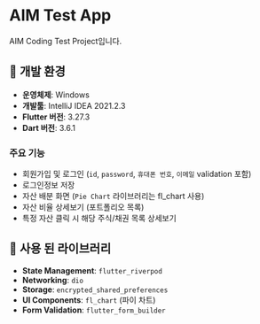 # AIM Test App

AIM Coding Test Project입니다.

## 📌 개발 환경
- **운영체제**: Windows
- **개발툴**: IntelliJ IDEA 2021.2.3
- **Flutter 버전**: 3.27.3
- **Dart 버전**: 3.6.1

### 주요 기능
- 회원가입 및 로그인 (`id`, `password`, `휴대폰 번호`, `이메일` validation 포함)
- 로그인정보 저장
- 자산 배분 화면 (`Pie Chart` 라이브러리는 fl_chart 사용)
- 자산 비율 상세보기 (포트폴리오 목록)
- 특정 자산 클릭 시 해당 주식/채권 목록 상세보기

## 📌 사용 된 라이브러리
- **State Management**: `flutter_riverpod`
- **Networking**: `dio`
- **Storage**: `encrypted_shared_preferences`
- **UI Components**: `fl_chart` (파이 차트)
- **Form Validation**: `flutter_form_builder`
